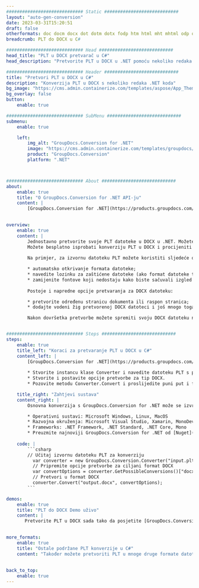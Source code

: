 ```yaml
---
############################# Static ############################
layout: "auto-gen-conversion"
date: 2023-03-31T15:20:51
draft: false
otherformats: doc docm docx dot dotm dotx fodp htm html mht mhtml odp odt otp pot potm potx pps ppsm ppsx ppt pptm pptx rtf
breadcrumb: PLT do DOCX u C#

############################# Head ############################
head_title: "PLT u DOCX pretvarač u C#"
head_description: "Pretvorite PLT u DOCX u .NET pomoću nekoliko redaka koda. Koristite GroupDocs Document Conversion API za pretvaranje preko 160 formata datoteka."

############################# Header ############################
title: "Pretvori PLT u DOCX u C#"
description: "Konverzija PLT u DOCX s nekoliko redaka .NET koda"
bg_image: "https://cms.admin.containerize.com/templates/aspose/App_Themes/V3/images/bg/header1.png"
bg_overlay: false
button:
    enable: true

############################# SubMenu ############################
submenu:
    enable: true

    left:
        img_alt: "GroupDocs.Conversion for .NET"
        image: "https://cms.admin.containerize.com/templates/groupdocs/images/product-logos/90x90-noborder/groupdocs-conversion-net.png"
        product: "GroupDocs.Conversion"
        platform: ".NET"



############################# About ############################
about:
    enable: true
    title: "O GroupDocs.Conversion for .NET API-ju"
    content: |
        [GroupDocs.Conversion for .NET](https://products.groupdocs.com/conversion/net/) može se koristiti za pretvaranje Microsoft Worda, Excela, PowerPointa, PDF-a, Visio i drugih formata. GroupDocs.Conversion je samostalni API koji je prikladan za pozadinske i interne sustave gdje su potrebne visoke performanse. Ne ovisi o softveru poput Microsofta ili Open Officea.
    

overview:
    enable: true
    content: |
        Jednostavno pretvorite svoje PLT datoteke u DOCX u .NET. Možete koristiti samo nekoliko C# linija koda na bilo kojoj platformi po vašem izboru kao što su - Windows, Linux, macOS.
        Možete besplatno isprobati konverziju PLT u DOCX i procijeniti kvalitetu rezultata konverzije. Uz jednostavne scenarije konverzije datoteka, možete isprobati naprednije opcije za učitavanje izvorne PLT datoteke i za spremanje izlaznog DOCX rezultata. 
        
        Na primjer, za izvornu datoteku PLT možete koristiti sljedeće opcije učitavanja:

        * automatsko otkrivanje formata datoteke;
        * navedite lozinku za zaštićene datoteke (ako format datoteke to podržava);
        * zamijenite fontove koji nedostaju kako biste sačuvali izgled dokumenta.
        
        Postoje i napredne opcije pretvaranja za DOCX datoteku:

        * pretvorite određenu stranicu dokumenta ili raspon stranica;
        * dodajte vodeni žig pretvorenoj DOCX datoteci i još mnogo toga.

        Nakon dovršetka pretvorbe možete spremiti svoju DOCX datoteku na lokalnu stazu datoteke ili bilo koju pohranu treće strane kao što su FTP, Amazon S3, Google Drive, Dropbox itd. Imajte na umu - da pretvorite PLT u {{ TO}} nema potrebe za instaliranjem bilo kakvog dodatnog softvera - poput MS Officea, Open Officea, Adobe Acrobat Readera itd.


############################# Steps ############################
steps:
    enable: true
    title_left: "Koraci za pretvaranje PLT u DOCX u C#"
    content_left: |
        [GroupDocs.Conversion for .NET](https://products.groupdocs.com/conversion/net/) programerima olakšava pretvaranje PLT datoteke u DOCX s nekoliko redaka koda.
        
        * Stvorite instancu klase Converter i navedite datoteku PLT s punim putem
        * Stvorite i postavite opcije pretvorbe za tip DOCX.
        * Pozovite metodu Converter.Convert i proslijedite puni put i format (DOCX) kao parametar

    title_right: "Zahtjevi sustava"
    content_right: |
        Osnovna konverzija s GroupDocs.Conversion for .NET može se izvršiti u samo nekoliko jednostavnih koraka. Naši API-ji podržani su na svim glavnim platformama i operativnim sustavima. Prije izvršavanja koda u nastavku, provjerite imate li sljedeće preduvjete instalirane na vašem sustavu.

        * Operativni sustavi: Microsoft Windows, Linux, MacOS
        * Razvojna okruženja: Microsoft Visual Studio, Xamarin, MonoDevelop
        * Frameworks: .NET Framework, .NET Standard, .NET Core, Mono
        * Preuzmite najnoviji GroupDocs.Conversion for .NET od [Nuget](https://www.nuget.org/packages/groupdocs.conversion)
         
    code: |
        ```csharp    
        // Učitaj izvornu datoteku PLT za konverziju
          var converter = new GroupDocs.Conversion.Converter("input.plt");
          // Pripremite opcije pretvorbe za ciljani format DOCX
          var convertOptions = converter.GetPossibleConversions()["docx"].ConvertOptions;
          // Pretvori u format DOCX
          converter.Convert("output.docx", convertOptions);
        ```

demos:
    enable: true
    title: "PLT do DOCX Demo uživo"
    content: |
       Pretvorite PLT u DOCX sada tako da posjetite [GroupDocs.Conversion App](https://products.groupdocs.app/conversion/family) web mjesto. Online demo ima sljedeće prednosti
          

more_formats:
    enable: true
    title: "Ostale podržane PLT konverzije u C#"
    content: "Također možete pretvoriti PLT u mnoge druge formate datoteka. Pogledajte popis u nastavku."
       
       
back_to_top:
    enable: true
---
```

